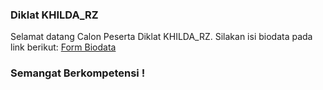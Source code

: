 ### Diklat KHILDA_RZ

Selamat datang Calon Peserta Diklat KHILDA_RZ.
Silakan isi biodata pada link berikut: [Form Biodata](https://khildarahmi.github.io/) 


### Semangat Berkompetensi !






